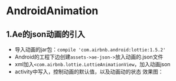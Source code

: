 # AndroidAnimation

## 1.Ae的json动画的引入
* 导入动画的jar包：`compile 'com.airbnb.android:lottie:1.5.2'`
* Android的工程下边创建`assets->ae-json->`放入动画的.json文件
* xml加入`<com.airbnb.lottie.LottieAnimationView`，加入动画json
* activity中写入，控制动画的默认值，以及动画动的状态
效果图：
